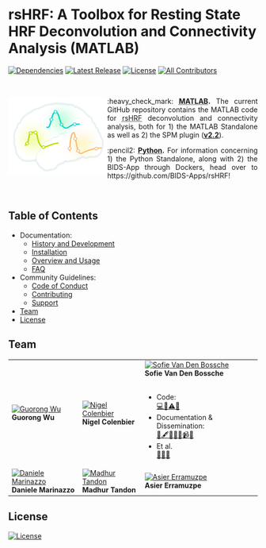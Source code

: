 # rsHRF: A Toolbox for Resting State HRF Deconvolution and Connectivity Analysis (MATLAB)
[![Dependencies](https://img.shields.io/badge/dependencies-SPM-green)]()
[![Latest Release](https://img.shields.io/github/release/compneuro-da/rsHRF.svg)]()
[![License](https://img.shields.io/badge/License-BSD%203--Clause-blue.svg)](https://opensource.org/licenses/BSD-3-Clause)
[![All Contributors](https://img.shields.io/badge/all_contributors-3-orange.svg?style=flat-square)](#contributors-)


<br>

<a href="https://github.com/compneuro-da/rsHRF"><img align="left" src="https://github.com/compneuro-da/rsHRF/blob/update/img/rsHRF_logo.png" alt="rsHRF" width="200"></a>

<p align="justify">:heavy_check_mark: <abbr title="latest version of the rsHRF toolbox (v2.2)"><b>MATLAB</b></abbr><b>.</b> The current GitHub repository contains the MATLAB code for <abbr title="resting-state hemodynamic response function">rsHRF</abbr> deconvolution and connectivity analysis, both for 1) the MATLAB Standalone as well as 2) the SPM plugin (<a href=""><b>v2.2</b></a>).</p>
<p align="justify">:pencil2: <abbr title="Work In Progress"><b>Python</b></abbr><b>.</b> For information concerning 1) the Python Standalone, along with 2) the BIDS-App through Dockers, head over to https://github.com/BIDS-Apps/rsHRF!</p>
<br>
  
## Table of Contents
-  Documentation:
   - <a href="https://github.com/compneuro-da/rsHRF/blob/update/documentation/manual/01_History%26Development.md"> History and Development</a>
   - <a href="https://github.com/compneuro-da/rsHRF/blob/update/documentation/manual/02_Installation.md">Installation</a>
   - <a href="https://github.com/compneuro-da/rsHRF/blob/update/documentation/manual/03_Overview%26Usage.md">Overview and Usage</a>
   - <a href="https://github.com/compneuro-da/rsHRF/blob/update/documentation/manual/04_FAQ.md">FAQ</a>
- Community Guidelines: 
   - <a href="https://github.com/compneuro-da/rsHRF/blob/update/README.md#code-of-conduct">Code of Conduct</a>
   - <a href="https://github.com/compneuro-da/rsHRF/blob/update/README.md#contributing">Contributing</a>
   - <a href="https://github.com/compneuro-da/rsHRF/blob/update/README.md#lupport">Support</a>
- <a href="https://github.com/compneuro-da/rsHRF/blob/update/README.md#team">Team</a>
- <a href="https://github.com/compneuro-da/rsHRF/blob/update/README.md#license">License</a>

## Team 

<table>
  <tr>
    <td align="left"><a href=""><img src="" width="250px;" alt="Guorong Wu"/></a><br><b>Guorong Wu</b><br></td> 
    <td align="left"><a href=""><img src="" width="250px;" alt="Nigel Colenbier"/></a><br><b>Nigel Colenbier</b><br></td> 
    <td align="left"><a href="https://github.com/sofievdbos"><img src="https://avatars1.githubusercontent.com/u/23309041?s=400&u=805568da438fcb3d8d5aaf92362098b393b3a57a&v=4" width="250px;" alt="Sofie Van Den Bossche"/></a><br><b>Sofie Van Den Bossche</b><br><br><ul><li> Code:<br> <a href="" title="Code">💻</a><a href="" title="Bug Reports">🐛</a><a href="" title="Tests">⚠️</a><a href="" title="User Testing">📓</a></li><li> Documentation & Dissemination:<br> <a href="" title="Documentation">📖</a><a href="" title="Content">🖋</a><a href="" title="Answering Questions">💬</a><a href="" title="Examples">💡</a><a href="" title="Tutorials">✅</a><a href="" title="Videos">📹</a><a href="" title="Talks">📢</a></li><li>Et al.<br> <a href="" title="Ideas & Planning">🤔</a><a href="" title="Maintenance">🚧</a><a href="" title="Design">🎨</a></li></ul></td> 
  </tr>
  <tr>
    <td align="left"><a href=""><img src="" width="250px;" alt="Daniele Marinazzo"/></a><br><b>Daniele Marinazzo</b><br></td> 
    <td align="left"><a href=""><img src="" width="250px;" alt="Madhur Tandon"/></a><br><b>Madhur Tandon</b><br></td> 
    <td align="left"><a href=""><img src="" width="250px;" alt="Asier Erramuzpe"/></a><br><b>Asier Erramuzpe</b><br></td> 
    </td>
</table>

## License
[![License](https://img.shields.io/badge/License-BSD%203--Clause-blue.svg)](https://opensource.org/licenses/BSD-3-Clause)
